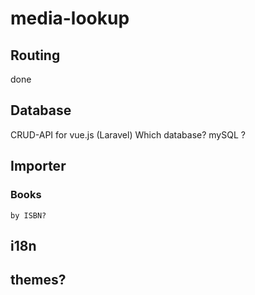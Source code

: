 # media-lookup

## Routing
done

## Database
CRUD-API for vue.js (Laravel)
Which database? mySQL ?
## Importer
### Books
``` by ISBN? ```
## i18n

## themes?
